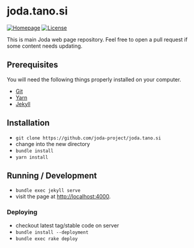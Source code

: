 # joda.tano.si
[![Homepage][web-img]][web]
[![License][license-img]][license]

This is main Joda web page repository.
Feel free to open a pull request if some content needs updating.


## Prerequisites

You will need the following things properly installed on your computer.

* [Git](https://git-scm.com)
* [Yarn](https://yarnpkg.com)
* [Jekyll](https://jekyllrb.com)


## Installation

* `git clone https://github.com/joda-project/joda.tano.si`
* change into the new directory
* `bundle install`
* `yarn install`


## Running / Development

* `bundle exec jekyll serve`
* visit the page at [http://localhost:4000](http://localhost:4000).

### Deploying

* checkout latest tag/stable code on server
* `bundle install --deployment`
* `bundle exec rake deploy`


[web]: https://joda.tano.si
[license]: https://github.com/joda-project/joda.tano.si/blob/master/LICENSE.md

[web-img]: https://img.shields.io/badge/web-joda.tano.si-green.svg
[license-img]: https://img.shields.io/badge/license-CC%20BY--SA%204.0-blue.svg
